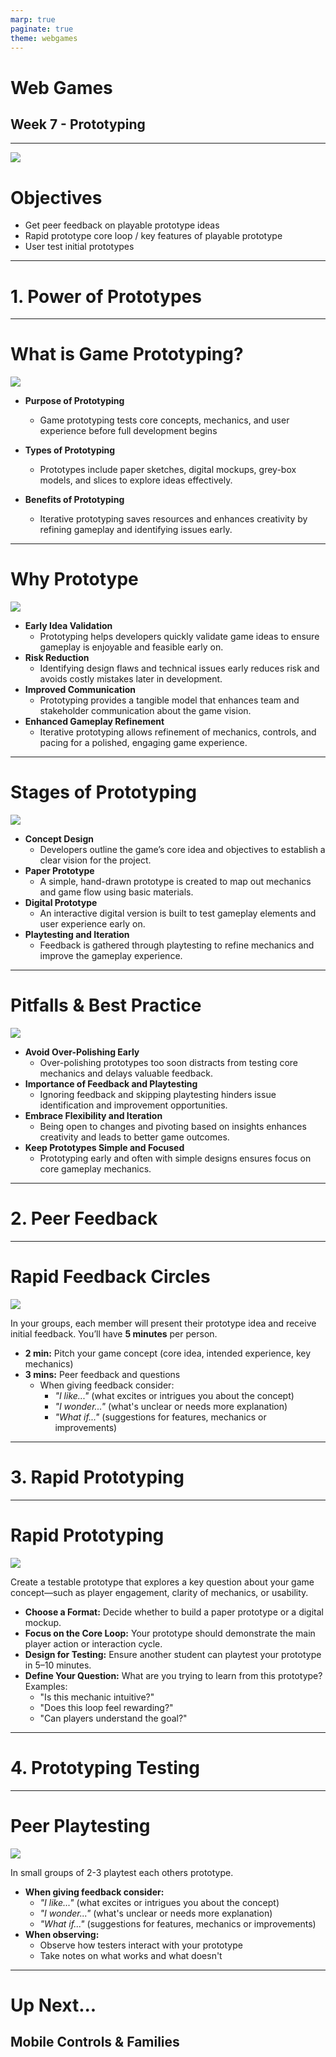 ```yaml
---
marp: true
paginate: true
theme: webgames
---
```



<!-- _class: main -->

# Web Games

## Week 7 - Prototyping

<!--
Welcome to week X
-->

---

![](../assets/icons/task-list.png#ico-right)

# Objectives

- Get peer feedback on playable prototype ideas
- Rapid prototype core loop / key features of playable prototype
- User test initial prototypes

<!--
In today's session we will...
-->

---

<!-- _class: lead -->

# 1. Power of Prototypes

---

# What is Game Prototyping?

![](../assets/icons/assessment.png#ico-right)

- **Purpose of Prototyping**
  - Game prototyping tests core concepts, mechanics, and user experience before full development begins

- **Types of Prototyping**
  - Prototypes include paper sketches, digital mockups, grey-box models, and slices to explore ideas effectively.

- **Benefits of Prototyping**
  - Iterative prototyping saves resources and enhances creativity by refining gameplay and identifying issues early.
  
<!--
Game prototyping is the process of creating simplified versions of a game to test its core concepts, mechanics, and user experience. These prototypes focus on functionality rather than aesthetics, allowing developers to explore ideas quickly and efficiently. There are various types of prototypes used in the industry, including paper prototypes, digital mockups, grey-box models, and vertical or horizontal slices. Each type serves a specific purpose, from sketching out initial ideas to demonstrating polished gameplay segments. 

Prototyping is essential because it enables developers to validate their concepts before committing significant resources to full-scale development. By experimenting with different mechanics and interactions, teams can identify potential issues early, refine gameplay elements, and ensure that the game is engaging and feasible. This iterative approach not only saves time and money but also fosters creativity and innovation within the development process.
-->

---
<!-- _class: small-txt -->

# Why Prototype

![](../assets/icons/assessment.png#ico-right)

- **Early Idea Validation**
  - Prototyping helps developers quickly validate game ideas to ensure gameplay is enjoyable and feasible early on.
- **Risk Reduction**
  - Identifying design flaws and technical issues early reduces risk and avoids costly mistakes later in development.
- **Improved Communication**
  - Prototyping provides a tangible model that enhances team and stakeholder communication about the game vision.
- **Enhanced Gameplay Refinement**
  - Iterative prototyping allows refinement of mechanics, controls, and pacing for a polished, engaging game experience.

<!--
Prototyping is a critical step in game development for several reasons. Firstly, it allows developers to validate their ideas early in the process, ensuring that the core gameplay is enjoyable and feasible. This early validation helps avoid investing time and resources into concepts that may not work. 

Secondly, prototyping reduces risk by identifying design flaws and technical issues before they escalate. 

It also improves communication among team members and stakeholders by providing a tangible model of the game’s vision. Additionally, prototyping enhances gameplay by allowing designers to test and refine mechanics, controls, and pacing. This iterative process leads to a more polished and engaging final product. 

In web-based game development, prototyping is especially beneficial due to the fast iteration cycles and ease of deployment, making it ideal for rapid feedback and agile development.
-->
---
<!-- _class: small-txt -->

# Stages of Prototyping

![](../assets/icons/assessment.png#ico-right)

- **Concept Design**
  - Developers outline the game’s core idea and objectives to establish a clear vision for the project.
- **Paper Prototype**
  - A simple, hand-drawn prototype is created to map out mechanics and game flow using basic materials.
- **Digital Prototype**
  - An interactive digital version is built to test gameplay elements and user experience early on.
- **Playtesting and Iteration**
  - Feedback is gathered through playtesting to refine mechanics and improve the gameplay experience.

<!--
The prototyping process in game development typically follows several key stages. It begins with concept design, where developers define the game’s core idea and objectives (this is what you've done with your first assessments). 

Next is the creation of a paper prototype, which involves sketching out mechanics and flow using simple materials. This is followed by building a digital prototype, a basic interactive version that tests gameplay elements. 

Playtesting is then conducted to gather feedback and observe user interactions. Based on this feedback, developers iterate on the prototype, refining mechanics and addressing issues. 

Finally, a pitch prototype is created to showcase a polished slice of the game to stakeholders or potential investors. Each stage builds upon the previous one, allowing for continuous improvement and validation of the game’s design. This structured approach ensures that the game evolves in a thoughtful and efficient manner, reducing risks and enhancing overall quality.

These are the stages you will follow between now and your final assessment submissions
-->
---
<!-- _class: small-txt -->

# Pitfalls & Best Practice

![](../assets/icons/assessment.png#ico-right)

- **Avoid Over-Polishing Early**
  - Over-polishing prototypes too soon distracts from testing core mechanics and delays valuable feedback.
- **Importance of Feedback and Playtesting**
  - Ignoring feedback and skipping playtesting hinders issue identification and improvement opportunities.
- **Embrace Flexibility and Iteration**
  - Being open to changes and pivoting based on insights enhances creativity and leads to better game outcomes.
- **Keep Prototypes Simple and Focused**
  - Prototyping early and often with simple designs ensures focus on core gameplay mechanics.

<!--
While prototyping is essential, developers must be aware of common pitfalls to avoid. One major mistake is over-polishing the prototype too early, which can divert focus from testing core mechanics. 

Ignoring feedback and skipping playtesting are also detrimental, as they prevent the identification of issues and hinder improvement. 

Rigid adherence to initial ideas can stifle creativity and limit the potential for innovation. To ensure effective prototyping, developers should prototype early and often, keeping designs simple and focused on core gameplay. Feedback loops are crucial for refining mechanics and enhancing user experience. 

Flexibility is key—being open to changes and willing to pivot based on insights leads to better outcomes. By following these best practices, developers can maximise the benefits of prototyping and create games that are both fun and functional.
-->
---

<!-- _class: lead -->

# 2. Peer Feedback

---

# Rapid Feedback Circles

![](../assets/icons/conversation.png#ico-right)

In your groups, each member will present their prototype idea and receive initial feedback. You’ll have **5 minutes** per person.

- **2 min:** Pitch your game concept (core idea, intended experience, key mechanics)
- **3 mins:** Peer feedback and questions
  - When giving feedback consider:
    - *"I like..."* (what excites or intrigues you about the concept)
    - *"I wonder..."* (what's unclear or needs more explanation)
    - *"What if..."* (suggestions for features, mechanics or improvements)

<!--
Let's start the process of gathering feedback on game concepts with some rapid feedback circles...

When giving feedback focus on....

Be constructive, not critical.
Focus on clarity, engagement, and feasibility.
Ask questions that help the presenter think deeper about their design.

Make sure you take notes when collecting feedback on your idea. This can be documented in your final project submissions.
-->
---

<!-- _class: lead -->

# 3. Rapid Prototyping

---
<!-- _class: small-txt -->

# Rapid Prototyping

![](../assets/icons/tools.png#ico-right)

Create a testable prototype that explores a key question about your game concept—such as player engagement, clarity of mechanics, or usability.

- **Choose a Format:** Decide whether to build a paper prototype or a digital mockup.
- **Focus on the Core Loop:** Your prototype should demonstrate the main player action or interaction cycle.
- **Design for Testing:** Ensure another student can playtest your prototype in 5–10 minutes.
- **Define Your Question:** What are you trying to learn from this prototype? Examples:
  - "Is this mechanic intuitive?"
  - "Does this loop feel rewarding?"
  - "Can players understand the goal?"

<!--
Over the next 90 minutes you should build a testable prototype for your game concept. You should focus on a specific element of your game that you want feedback on, therefore consider a question you are seeking to answer with the prototype.

Your prototype can either be on paper or a digital mockup. In either case focus on speed and do not worry about the fidelity of the experience (e.g. greyboxes are fine)

By the end of the activity aim to have something that you can test with someone else
-->

---

<!-- _class: lead -->

# 4. Prototyping Testing

---

# Peer Playtesting

![](../assets/icons/test.png#ico-right)

In small groups of 2-3 playtest each others prototype.

- **When giving feedback consider:**
  - *"I like..."* (what excites or intrigues you about the concept)
  - *"I wonder..."* (what's unclear or needs more explanation)
  - *"What if..."* (suggestions for features, mechanics or improvements)
- **When observing:**
  - Observe how testers interact with your prototype
  - Take notes on what works and what doesn't

---

<!-- _class: main -->

# Up Next...

## Mobile Controls & Families

<!--
Next week...
-->